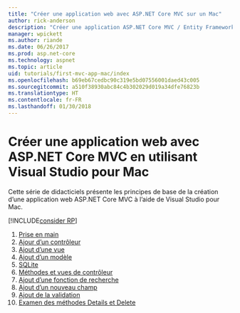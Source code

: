 ```yaml
---
title: "Créer une application web avec ASP.NET Core MVC sur un Mac"
author: rick-anderson
description: "Créer une application ASP.NET Core MVC / Entity Framework avec Visual Studio pour Mac"
manager: wpickett
ms.author: riande
ms.date: 06/26/2017
ms.prod: asp.net-core
ms.technology: aspnet
ms.topic: article
uid: tutorials/first-mvc-app-mac/index
ms.openlocfilehash: b69eb67cedbc90c319e5bd07556001daed43c005
ms.sourcegitcommit: a510f38930abc84c4b302029d019a34dfe76823b
ms.translationtype: HT
ms.contentlocale: fr-FR
ms.lasthandoff: 01/30/2018
---
```

# <a name="create-a-web-app-with-aspnet-core-mvc-using-visual-studio-for-mac"></a>Créer une application web avec ASP.NET Core MVC en utilisant Visual Studio pour Mac

Cette série de didacticiels présente les principes de base de la création d’une application web ASP.NET Core MVC à l’aide de Visual Studio pour Mac. 

[!INCLUDE[consider RP](../../includes/razor.md)]

1. [Prise en main](start-mvc.md)
1. [Ajour d’un contrôleur](adding-controller.md)
1. [Ajout d’une vue](adding-view.md)
1. [Ajout d’un modèle](adding-model.md)
1. [SQLite](working-with-sql.md)
1. [Méthodes et vues de contrôleur](controller-methods-views.md)
1. [Ajout d’une fonction de recherche](search.md)
1. [Ajout d’un nouveau champ](new-field.md)
1. [Ajout de la validation](validation.md)
1. [Examen des méthodes Details et Delete](xref:tutorials/first-mvc-app/details)
